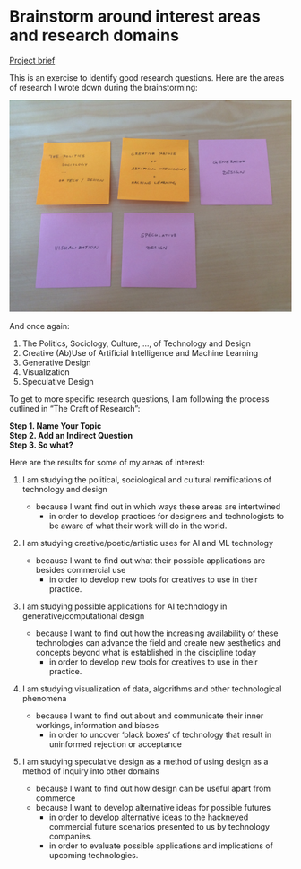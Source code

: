 # Brainstorm around interest areas and research domains
[Project brief](https://docs.google.com/a/newschool.edu/document/d/1LD6-bFtYp8ZbregL_8YHhkHAm6EwyQelnKf2WNhC5zQ/edit?usp=sharing)

This is an exercise to identify good research questions. Here are the areas of research I wrote down during the brainstorming:

![Img](img/brainstorming.jpg)

And once again:

1. The Politics, Sociology, Culture, ..., of Technology and Design
2. Creative (Ab)Use of Artificial Intelligence and Machine Learning
3. Generative Design
4. Visualization
5. Speculative Design

To get to more specific research questions, I am following the process outlined in “The Craft of Research”:

**Step 1. Name Your Topic**  
**Step 2. Add an Indirect Question**  
**Step 3. So what?**  

Here are the results for some of my areas of interest:

1. I am studying the political, sociological and cultural remifications of technology and design
	- because I want find out in which ways these areas are intertwined
		- in order to develop practices for designers and technologists to be aware of what their work will do in the world.

2. I am studying creative/poetic/artistic uses for AI and ML technology
	- because I want to find out what their possible applications are besides commercial use
		- in order to develop new tools for creatives to use in their practice.
		
3. I am studying possible applications for AI technology in generative/computational design
	- because I want to find out how the increasing availability of these technologies can advance the field and create new aesthetics and concepts beyond what is established in the discipline today
		- in order to develop new tools for creatives to use in their practice.

4. I am studying visualization of data, algorithms and other technological phenomena
	- because I want to find out about and communicate their inner workings, information and biases
		- in order to uncover ‘black boxes’ of technology that result in uninformed rejection or acceptance
	
5. I am studying speculative design as a method of using design as a method of inquiry into other domains
	- because I want to find out how design can be useful apart from commerce
	- because I want to develop alternative ideas for possible futures
		- in order to develop alternative ideas to the hackneyed commercial future scenarios presented to us by technology companies.
		- in order to evaluate possible applications and implications of upcoming technologies.